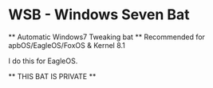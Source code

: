 # WSB - Windows Seven Bat
** Automatic Windows7 Tweaking bat **
Recommended for apbOS/EagleOS/FoxOS & Kernel 8.1

I do this for EagleOS.

** THIS BAT IS PRIVATE **
